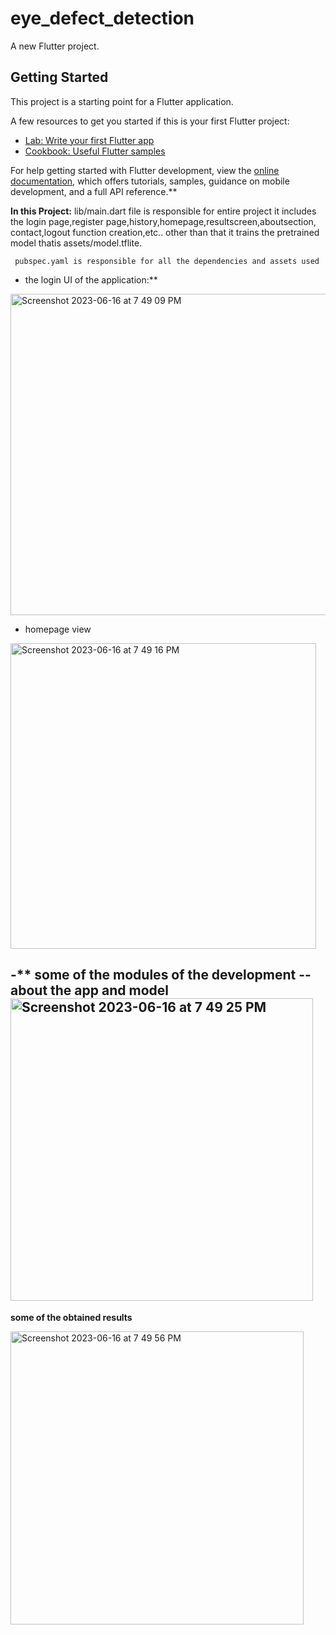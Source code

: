 # eye_defect_detection

A new Flutter project.

## Getting Started

This project is a starting point for a Flutter application.

A few resources to get you started if this is your first Flutter project:

- [Lab: Write your first Flutter app](https://docs.flutter.dev/get-started/codelab)
- [Cookbook: Useful Flutter samples](https://docs.flutter.dev/cookbook)

For help getting started with Flutter development, view the
[online documentation](https://docs.flutter.dev/), which offers tutorials,
samples, guidance on mobile development, and a full API reference.**

**In this Project:**
     lib/main.dart file is responsible for  entire project it includes the login page,register page,history,homepage,resultscreen,aboutsection, contact,logout function creation,etc..
     other than that it trains the pretrained model thatis assets/model.tflite.

     pubspec.yaml is responsible for all the dependencies and assets used



- the login UI of the application:**
<img width="514" alt="Screenshot 2023-06-16 at 7 49 09 PM" src="https://github.com/smartinprabhu/fundus-classification-A-flutter-app/assets/129115470/78708786-ef0b-47f4-8b29-4fe8c884cea6">

- homepage view
  
<img width="489" alt="Screenshot 2023-06-16 at 7 49 16 PM" src="https://github.com/smartinprabhu/fundus-classification-A-flutter-app/assets/129115470/d9adca61-db10-4df5-994e-09f3f1d8b412">


-** some of the modules of the development
-- about the app and model
<img width="484" alt="Screenshot 2023-06-16 at 7 49 25 PM" src="https://github.com/smartinprabhu/fundus-classification-A-flutter-app/assets/129115470/d0e3c223-e3ea-4edf-aa52-c2d8575f27e2">
-

**some of the obtained results** 

<img width="469" alt="Screenshot 2023-06-16 at 7 49 56 PM" src="https://github.com/smartinprabhu/fundus-classification-A-flutter-app/assets/129115470/83ebdfdd-efe5-4e82-ae74-4af551648bdd">



